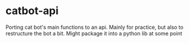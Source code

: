 # catbot-api

Porting cat bot's main functions to an api. Mainly for practice, but also to restructure the bot a bit. Might package it into a python lib at some point
